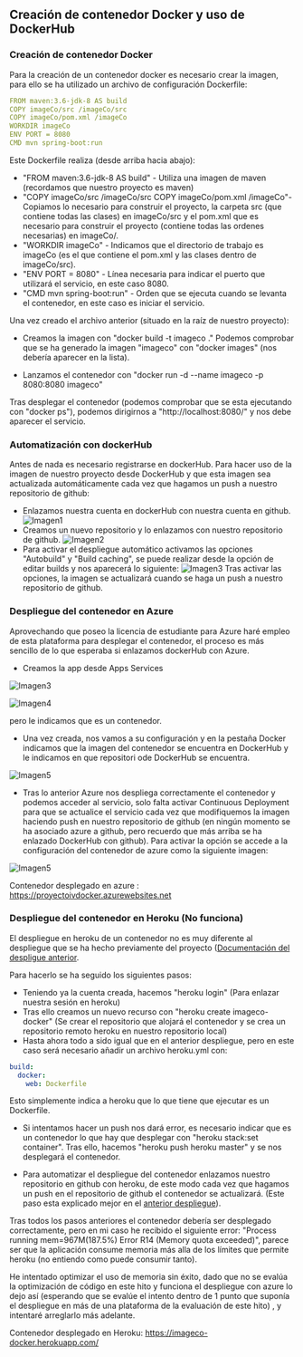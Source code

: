 ## Creación de contenedor Docker y uso de DockerHub

### Creación de contenedor Docker

Para la creación de un contenedor docker es necesario crear la imagen, para ello se ha utilizado un archivo de configuración Dockerfile:

```yaml
FROM maven:3.6-jdk-8 AS build
COPY imageCo/src /imageCo/src
COPY imageCo/pom.xml /imageCo
WORKDIR imageCo
ENV PORT = 8080
CMD mvn spring-boot:run
```

Este Dockerfile realiza (desde arriba hacia abajo):
- "FROM maven:3.6-jdk-8 AS build" - Utiliza una imagen de maven (recordamos que nuestro proyecto es maven)
- "COPY imageCo/src /imageCo/src COPY imageCo/pom.xml /imageCo"- Copiamos lo necesario para construir el proyecto, la carpeta src (que contiene todas las clases) en imageCo/src y el pom.xml que es necesario para construir el proyecto (contiene todas las ordenes necesarias) en imageCo/.
- "WORKDIR imageCo" - Indicamos que el directorio de trabajo es imageCo (es el que contiene el pom.xml y las clases dentro de imageCo/src).
- "ENV PORT = 8080" - Línea necesaria para indicar el puerto que utilizará el servicio, en este caso 8080.
- "CMD mvn spring-boot:run" - Orden que se ejecuta cuando se levanta el contenedor, en este caso es iniciar el servicio.



Una vez creado el archivo anterior (situado en la raíz de nuestro proyecto):

- Creamos la imagen con "docker build -t imageco ." 
Podemos comprobar que se ha generado la imagen "imageco" con "docker images" (nos debería aparecer en la lista).

- Lanzamos el contenedor con "docker run -d --name imageco -p 8080:8080 imageco"

Tras desplegar el contenedor (podemos comprobar que se esta ejecutando con "docker ps"), podemos dirigirnos a "http://localhost:8080/" y nos debe aparecer el servicio.

### Automatización con dockerHub

Antes de nada es necesario registrarse en dockerHub. 
Para hacer uso de la imagen de nuestro proyecto desde DockerHub y que esta imagen sea actualizada automáticamente cada vez que hagamos un push a nuestro repositorio de github:

- Enlazamos nuestra cuenta en dockerHub con nuestra cuenta en github.
![Imagen1](https://github.com/jesusrpII/Proyecto-IV/blob/master/doc/images/dockerHub1.png)
- Creamos un nuevo repositorio y lo enlazamos con nuestro repositorio de github.
![Imagen2](https://github.com/jesusrpII/Proyecto-IV/blob/master/doc/images/dockerHub2.png)
- Para activar el despliegue automático activamos las opciones "Autobuild" y "Build caching", se puede realizar desde la opción de editar builds y nos aparecerá lo siguiente:
![Imagen3](https://github.com/jesusrpII/Proyecto-IV/blob/master/doc/images/dockerHub3.png)
    Tras activar las opciones, la imagen se actualizará cuando se haga un push a nuestro repositorio de github.


### Despliegue del contenedor en Azure

Aprovechando que poseo la licencia de estudiante para Azure haré empleo de esta plataforma para desplegar el contenedor, el proceso es más sencillo de lo que esperaba si enlazamos dockerHub con Azure.

- Creamos la app desde Apps Services 

![Imagen3](https://github.com/jesusrpII/Proyecto-IV/blob/master/doc/images/azure1.png)

![Imagen4](https://github.com/jesusrpII/Proyecto-IV/blob/master/doc/images/azure2.png)

pero le indicamos que es un contenedor.

- Una vez creada, nos vamos a su configuración y en la pestaña Docker indicamos que la imagen del contenedor se encuentra en DockerHub y le indicamos en que repositori ode DockerHub se encuentra.

![Imagen5](https://github.com/jesusrpII/Proyecto-IV/blob/master/doc/images/azure3.png)

- Tras lo anterior Azure nos despliega correctamente el contenedor y podemos acceder al servicio, solo falta activar Continuous Deployment para que se actualice el servicio cada vez que modifiquemos la imagen haciendo push en nuestro repositorio de github (en ningún momento se ha asociado azure a github, pero recuerdo que más arriba se ha enlazado DockerHub con github). Para activar la opción se accede a la configuración del contenedor de azure como la siguiente imagen:

![Imagen5](https://github.com/jesusrpII/Proyecto-IV/blob/master/doc/images/azure4.png)


Contenedor desplegado en azure : https://proyectoivdocker.azurewebsites.net


### Despliegue del contenedor en Heroku (No funciona)

El despliegue en heroku de un contenedor no es muy diferente al despliegue que se ha hecho previamente del proyecto ([Documentación del despligue anterior](https://github.com/jesusrpII/Proyecto-IV/blob/master/doc/despliegue.md).

Para hacerlo se ha seguido los siguientes pasos:

- Teniendo ya la cuenta creada, hacemos "heroku login" (Para enlazar nuestra sesión en heroku)
- Tras ello creamos un nuevo recurso con "heroku create imageco-docker" (Se crear el repositorio que alojará el contenedor y se crea un repositorio remoto heroku en nuestro repositorio local)
- Hasta ahora todo a sido igual que en el anterior despliegue, pero en este caso será necesario añadir un archivo heroku.yml con:
```yaml
build:
  docker:
    web: Dockerfile
```
Esto simplemente indica a heroku que lo que tiene que ejecutar es un Dockerfile.

- Si intentamos hacer un push nos dará error, es necesario indicar que es un contenedor lo que hay que desplegar con "heroku stack:set container". Tras ello, hacemos "heroku push heroku master" y se nos desplegará el contenedor.

- Para automatizar el despliegue del contenedor enlazamos nuestro repositorio en github con heroku, de este modo cada vez que hagamos un push en el repositorio de github el contenedor se actualizará. (Este paso esta explicado mejor en el [anterior despliegue](https://github.com/jesusrpII/Proyecto-IV/blob/master/doc/despliegue.md)).

Tras todos los pasos anteriores el contenedor debería ser desplegado correctamente, pero en mi caso he recibido el siguiente error: "Process running mem=967M(187.5%)
Error R14 (Memory quota exceeded)", parece ser que la aplicación consume memoria más alla de los límites que permite heroku (no entiendo como puede consumir tanto).

He intentado optimizar el uso de memoria sin éxito, dado que no se evalúa la optimización de código en este hito y funciona el despliegue con azure lo dejo así (esperando que se evalúe el intento dentro de 1 punto que suponía el despliegue en más de una plataforma de la evaluación de este hito) , y intentaré arreglarlo más adelante.


Contenedor desplegado en Heroku: https://imageco-docker.herokuapp.com/




